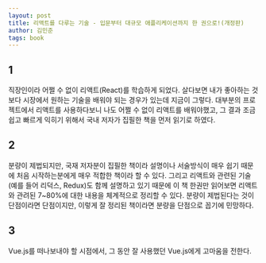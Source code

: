 ```yaml
---
layout: post
title: 리액트를 다루는 기술 - 입문부터 대규모 애플리케이션까지 한 권으로!(개정판)
author: 김민준
tags: book
---
```


## 1

직장인이라 어쩔 수 없이 리액트(React)를 학습하게 되었다. 살다보면 내가 좋아하는 것보다 시장에서 원하는 기술을 배워야 되는 경우가 있는데 지금이 그렇다. 대부분의 프로젝트에서 리액트를 사용하다보니 나도 어쩔 수 없이 리액트를 배워야했고, 그 결과 조금 쉽고 빠르게 익히기 위해서 국내 저자가 집필한 책을 먼저 읽기로 하였다.

## 2

분량이 제법되지만, 국재 저자분이 집필한 책이라 설명이나 서술방식이 매우 쉽기 때문에 처음 시작하는분에게 매우 적합한 책이라 할 수 있다. 그리고 리액트와 관련된 기술(예를 들어 리덕스, Redux)도 함께 설명하고 있기 때문에 이 책 한권만 읽어보면 리액트와 관려된 7~80%에 대한 내용을 체계적으로 정리할 수 있다. 분량이 제법된다는 것이 단점이라면 단점이지만, 이렇게 잘 정리된 책이라면 분량을 단점으로 꼽기에 민망하다.

## 3

Vue.js를 떠나보내야 할 시점에서, 그 동안 잘 사용했던 Vue.js에게 고마움을 전한다.